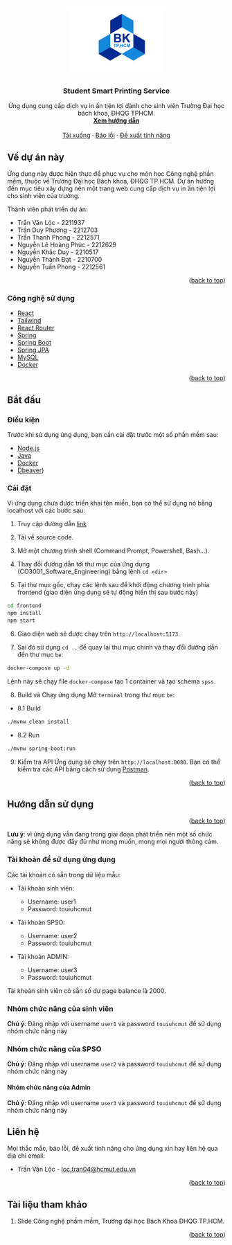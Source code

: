 <a id="readme-top"></a>

<br />
<div align="center">
  <a href="https://github.com/trlocne/CO3001_Software_Engineering/">
    <img src="logo.png" alt="Logo"  height="160">
  </a>

<h3 align="center">Student Smart Printing Service</h3>

  <p align="center">
    Ứng dụng cung cấp dịch vụ in ấn tiện lợi dành cho sinh viên Trường Đại học bách khoa, ĐHQG TPHCM.
    <br />
    <a href="#getting-started"><strong>Xem hướng dẫn</strong></a>
    <br />
    <br />
    <a href="https://github.com/trlocne/CO3001_Software_Engineering/releases">Tải xuống</a>
    ·
    <a href="mailto:loc.tran04@hcmut.edu.vn">Báo lỗi</a>
    ·
    <a href="mailto:loc.tran04@hcmut.edu.vn">Đề xuất tính năng</a>
  </p>
</div>

<!-- ABOUT THE PROJECT -->
<a id="about-the-project"></a>

## Về dự án này

Ứng dụng này được hiện thực để phục vụ cho môn học Công nghệ phần mềm, thuộc về Trường Đại học Bách khoa, ĐHQG TP.HCM. Dự án hướng đến mục tiêu xây dựng nên một trang web cung cấp dịch vụ in ấn tiện lợi cho sinh viên của trường.

Thành viên phát triển dự án:

- Trần Văn Lộc - 2211937
- Trần Duy Phương - 2212703
- Trần Thanh Phong - 2212571
- Nguyễn Lê Hoàng Phúc - 2212629
- Nguyễn Khắc Duy - 2210517
- Nguyễn Thành Đạt - 2210700
- Nguyễn Tuấn Phong - 2212561

<p align="right">(<a href="#readme-top">back to top</a>)</p>


### Công nghệ sử dụng
<a id="built-with"></a>

- [React](https://react.dev/)
- [Tailwind](https://github.com/tailwindlabs/tailwindcss)
- [React Router](https://reactrouter.com/en/main)
- [Spring](https://spring.io/projects/spring-framework)
- [Spring Boot](https://spring.io/projects/spring-boot/)
- [Spring JPA](https://spring.io/projects/spring-data-jpa)
- [MySQL](https://www.mysql.com/)
- [Docker](https://www.docker.com/)

<p align="right">(<a href="#readme-top">back to top</a>)</p>

<!-- GETTING STARTED -->
<a id="getting-started"></a>

## Bắt đầu

<a id="prerequisites"></a>
### Điều kiện

Trước khi sử dụng ứng dụng, bạn cần cài đặt trước một số phần mềm sau:

- [Node.js](https://nodejs.org/en)
- [Java](https://www.oracle.com/java/technologies/downloads/)
- [Docker](https://dev.mysql.com/downloads/installer/)
- [Dbeaver](https://dbeaver.io/))

<a id="installation"></a>
### Cài đặt

Vì ứng dụng chưa được triển khai tên miền, bạn có thể sử dụng nó bằng localhost với các bước sau:

1. Truy cập đường dẫn [link](https://github.com/trlocne/CO3001_Software_Engineering)

2. Tải về source code.

3. Mở một chương trình shell (Command Prompt, Powershell, Bash...).

4. Thay đổi đường dẫn tới thư mục của ứng dụng (CO3001_Software_Engineering) bằng lệnh `cd <dir>`

5. Tại thư mục gốc, chạy các lệnh sau để khởi động chương trình phía frontend (giao diện ứng dụng sẽ tự động hiển thị sau bước này)

```bash
cd frontend
npm install
npm start
```
6. Giao diện web sẽ được chạy trên `http://localhost:5173`.

7. Sai đó sử dụng `cd ..` để quay lại thư mục chính và thay đổi đường dẫn đến thư mục `be`:
```bash
docker-compose up -d
```
Lệnh này sẽ chạy file `docker-compose` tạo 1 container và tạo schema `spss`.

8. Build và Chạy ứng dụng
Mở `terminal` trong thư mục `be`:

- 8.1 Build
  
```bash
./mvnw clean install
```

- 8.2 Run
  
```bash
./mvnw spring-boot:run
```

9. Kiểm tra API
Ứng dụng sẽ chạy trên `http://localhost:8080`. Bạn có thể kiểm tra các API bằng cách sử dụng [Postman](https://www.postman.com/).

<p align="right">(<a href="#readme-top">back to top</a>)</p>
<!-- USAGE -->
<a id="usage"></a>

## Hướng dẫn sử dụng

<p align="right">(<a href="#readme-top">back to top</a>)</p>

__Lưu ý__: vì ứng dụng vẫn đang trong giai đoạn phát triển nên một số chức năng sẽ không được đầy đủ như mong muốn, mong mọi người thông cảm.

### Tài khoản để sử dụng ứng dụng

Các tài khoản có sẵn trong dữ liệu mẫu:

- Tài khoản sinh viên:

    - Username: user1
    - Password: touiuhcmut

- Tài khoản SPSO:

    - Username: user2
    - Password: touiuhcmut
 
- Tài khoản ADMIN:
    - Username: user3
    - Password: touiuhcmut

Tài khoản sinh viên có sẵn số dư page balance là 2000.

### Nhóm chức năng của sinh viên

__Chú ý__: Đăng nhập với username `user1` và password `touiuhcmut` để sử dụng nhóm chức năng này

### Nhóm chức năng của SPSO

__Chú ý__: Đăng nhập với username `user2` và password `touiuhcmut` để sử dụng nhóm chức năng này

#### Nhóm chức năng của Admin

__Chú ý__: Đăng nhập với username `user3` và password `touiuhcmut` để sử dụng nhóm chức năng này

<!-- CONTACT -->
<a id="contact"></a>

## Liên hệ

Mọi thắc mắc, báo lỗi, đề xuất tính năng cho ứng dụng xin hay liên hệ qua địa chỉ email:

- Trần Văn Lộc - loc.tran04@hcmut.edu.vn

<p align="right">(<a href="#readme-top">back to top</a>)</p>

<!-- ACKNOWLEDGMENTS -->
<a id="acknowledgments"></a>

## Tài liệu tham khảo

1. Slide Công nghệ phầm mềm, Trường đại học Bách Khoa ĐHQG TP.HCM.

<p align="right">(<a href="#readme-top">back to top</a>)</p>

